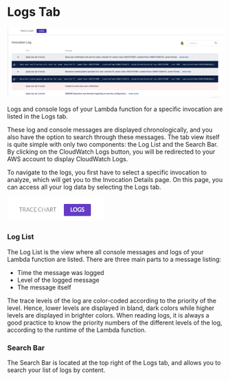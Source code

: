 # Logs Tab

![](<../../.gitbook/assets/image (58).png>)

Logs and console logs of your Lambda function for a specific invocation are listed in the Logs tab.

These log and console messages are displayed chronologically, and you also have the option to search through these messages. The tab view itself is quite simple with only two components: the Log List and the Search Bar. By clicking on the CloudWatch Logs button, you will be redirected to your AWS account to display CloudWatch Logs.

To navigate to the logs, you first have to select a specific invocation to analyze, which will get you to the Invocation Details page. On this page, you can access all your log data by selecting the Logs tab.

![Logs Tab Selected](<../../.gitbook/assets/image (271).png>)

### Log List

The Log List is the view where all console messages and logs of your Lambda function are listed. There are three main parts to a message listing:

* Time the message was logged
* Level of the logged message
* The message itself

The trace levels of the log are color-coded according to the priority of the level. Hence, lower levels are displayed in bland, dark colors while higher levels are displayed in brighter colors. When reading logs, it is always a good practice to know the priority numbers of the different levels of the log, according to the runtime of the Lambda function.

### Search Bar

The Search Bar is located at the top right of the Logs tab, and allows you to search your list of logs by content.
